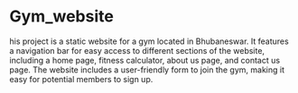 # Gym_website
his project is a static website for a gym located in Bhubaneswar. It features a navigation bar for easy access to different sections of the website, including a home page, fitness calculator, about us page, and contact us page. The website includes a user-friendly form to join the gym, making it easy for potential members to sign up.
